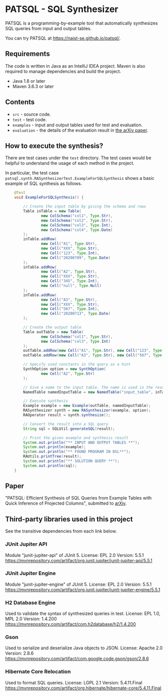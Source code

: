 # PATSQL - SQL Synthesizer

PATSQL is a programming-by-example tool that automatically synthesizes SQL queries from input and output tables.

You can try PATSQL at https://naist-se.github.io/patsql/.

## Requirements

The code is written in Java as an IntelliJ IDEA project. Maven is also required to manage dependencies and build the
project.

- Java 1.8 or later
- Maven 3.6.3 or later

## Contents

- `src` - source code.
- `test` - test code.
- `examples` - input and output tables used for test and evaluation.
- `evaluation` - the details of the evaluation result in [the arXiv paper](#paper).

## How to execute the synthesis?

There are test cases under the `test` directory. The test cases would be helpful to understand the usage of each method
in the project.

In particular, the test case `patsql.synth.RASynthesizerTest.ExampleForSQLSynthesis` shows a basic example of SQL
synthesis as follows.

[comment]: <> (@formatter:off)

```java
	@Test
	void ExampleForSQLSynthesis() {

		// Create the input table by giving the schema and rows
		Table inTable = new Table(
				new ColSchema("col1", Type.Str),
				new ColSchema("col2", Type.Str),
				new ColSchema("col3", Type.Int),
				new ColSchema("col4", Type.Date)
		);
		inTable.addRow(
				new Cell("A1", Type.Str),
				new Cell("XXX", Type.Str),
				new Cell("123", Type.Int),
				new Cell("20200709", Type.Date)
		);
		inTable.addRow(
				new Cell("A2", Type.Str),
				new Cell("XXX", Type.Str),
				new Cell("345", Type.Int),
				new Cell("null", Type.Null)
		);
		inTable.addRow(
				new Cell("A3", Type.Str),
				new Cell("XXX", Type.Str),
				new Cell("567", Type.Int),
				new Cell("20200713", Type.Date)
		);

		// Create the output table
		Table outTable = new Table(
				new ColSchema("col1", Type.Str),
				new ColSchema("col3", Type.Int)
		);
		outTable.addRow(new Cell("A1", Type.Str), new Cell("123", Type.Int));
		outTable.addRow(new Cell("A3", Type.Str), new Cell("567", Type.Int));

		// Specify used constants in the query as a hint
		SynthOption option = new SynthOption(
				new Cell("A2", Type.Str)
		);

		// Give a name to the input table. The name is used in the resulting query
		NamedTable namedInputTable = new NamedTable("input_table", inTable);

		// Execute synthesis
		Example example = new Example(outTable, namedInputTable);
		RASynthesizer synth = new RASynthesizer(example, option);
		RAOperator result = synth.synthesize();

		// Convert the result into a SQL query
		String sql = SQLUtil.generateSQL(result);

		// Print the given example and synthesis result
		System.out.println("** INPUT AND OUTPUT TABLES **");
		System.out.println(example);
		System.out.println("** FOUND PROGRAM IN DSL**");
		RAUtils.printTree(result);
		System.out.println("** SOLUTION QUERY **");
		System.out.println(sql);
	}
```

[comment]: <> (@formatter:on)

## Paper

"PATSQL: Efficient Synthesis of SQL Queries from Example Tables with Quick Inference of Projected Columns", submitted
to [arXiv](https://arxiv.org/abs/2010.05807).

## Third-party libraries used in this project

See the transitive dependencies from each link below.

### JUnit Jupiter API

Module "junit-jupiter-api" of JUnit 5. License: EPL 2.0 Version: 5.5.1
https://mvnrepository.com/artifact/org.junit.jupiter/junit-jupiter-api/5.5.1

### JUnit Jupiter Engine

Module "junit-jupiter-engine" of JUnit 5. License: EPL 2.0 Version: 5.5.1
https://mvnrepository.com/artifact/org.junit.jupiter/junit-jupiter-engine/5.5.1

### H2 Database Engine

Used to validate the syntax of synthesized queries in test. License: EPL 1.0, MPL 2.0 Version: 1.4.200
https://mvnrepository.com/artifact/com.h2database/h2/1.4.200

### Gson

Used to serialize and deserialize Java objects to JSON. License: Apache 2.0 Version: 2.8.6
https://mvnrepository.com/artifact/com.google.code.gson/gson/2.8.6

### Hibernate Core Relocation

Used to format SQL queries. License: LGPL 2.1 Version: 5.4.11.Final
https://mvnrepository.com/artifact/org.hibernate/hibernate-core/5.4.11.Final
